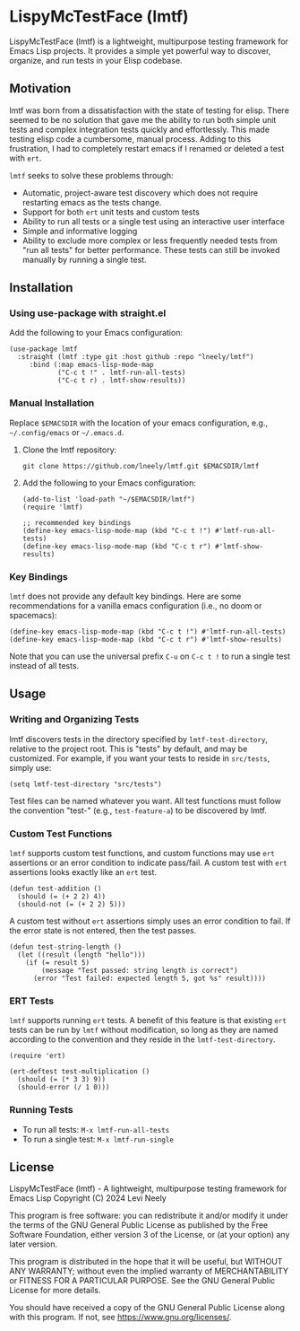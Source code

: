 # LispyMcTestFace (lmtf)

LispyMcTestFace (lmtf) is a lightweight, multipurpose testing
framework for Emacs Lisp projects. It provides a simple yet powerful
way to discover, organize, and run tests in your Elisp codebase.

## Motivation

lmtf was born from a dissatisfaction with the state of testing for
elisp. There seemed to be no solution that gave me the ability to run
both simple unit tests and complex integration tests quickly and
effortlessly. This made testing elisp code a cumbersome, manual
process. Adding to this frustration, I had to completely restart emacs
if I renamed or deleted a test with `ert`.

`lmtf` seeks to solve these problems through:

- Automatic, project-aware test discovery which does not require
  restarting emacs as the tests change. 
- Support for both `ert` unit tests and custom tests
- Ability to run all tests or a single test using an interactive user
  interface
- Simple and informative logging
- Ability to exclude more complex or less frequently needed tests from
  "run all tests" for better performance. These tests can still be
  invoked manually by running a single test.

## Installation

### Using use-package with straight.el

Add the following to your Emacs configuration:

```elisp
(use-package lmtf
  :straight (lmtf :type git :host github :repo "lneely/lmtf")
     :bind (:map emacs-lisp-mode-map
            ("C-c t !" . lmtf-run-all-tests)
			("C-c t r) . lmtf-show-results))
```

### Manual Installation

Replace `$EMACSDIR` with the location of your emacs configuration,
e.g., `~/.config/emacs` or `~/.emacs.d`. 

1. Clone the lmtf repository:
   ```
   git clone https://github.com/lneely/lmtf.git $EMACSDIR/lmtf
   ```

2. Add the following to your Emacs configuration:
   ```elisp
   (add-to-list 'load-path "~/$EMACSDIR/lmtf")
   (require 'lmtf)
   
   ;; recommended key bindings
   (define-key emacs-lisp-mode-map (kbd "C-c t !") #'lmtf-run-all-tests)
   (define-key emacs-lisp-mode-map (kbd "C-c t r") #'lmtf-show-results)
   ```

### Key Bindings

`lmtf` does not provide any default key bindings. Here are some
recommendations for a vanilla emacs configuration (i.e., no doom or
spacemacs):

```elisp
(define-key emacs-lisp-mode-map (kbd "C-c t !") #'lmtf-run-all-tests)
(define-key emacs-lisp-mode-map (kbd "C-c t r") #'lmtf-show-results)
```

Note that you can use the universal prefix `C-u` on `C-c t !` to run a
single test instead of all tests.

## Usage

### Writing and Organizing Tests

lmtf discovers tests in the directory specified by
`lmtf-test-directory`, relative to the project root. This is "tests"
by default, and may be customized. For example, if you want your tests
to reside in `src/tests`, simply use:

```elisp
(setq lmtf-test-directory "src/tests")
```

Test files can be named whatever you want. All test functions must
follow the convention "test-" (e.g., `test-feature-a`) to be
discovered by lmtf.

### Custom Test Functions

`lmtf` supports custom test functions, and custom functions may use
`ert` assertions or an error condition to indicate pass/fail. A custom
test with `ert` assertions looks exactly like an `ert` test.

```elisp
(defun test-addition ()
  (should (= (+ 2 2) 4))
  (should-not (= (+ 2 2) 5)))
```

A custom test without `ert` assertions simply uses an error condition
to fail. If the error state is not entered, then the test passes.

```elisp
(defun test-string-length ()
  (let ((result (length "hello")))
    (if (= result 5)
        (message "Test passed: string length is correct")
      (error "Test failed: expected length 5, got %s" result))))
```

### ERT Tests

`lmtf` supports running `ert` tests. A benefit of this feature is that
existing `ert` tests can be run by `lmtf` without modification, so
long as they are named according to the convention and they reside in
the `lmtf-test-directory`.

```elisp
(require 'ert)

(ert-deftest test-multiplication ()
  (should (= (* 3 3) 9))
  (should-error (/ 1 0)))
```

### Running Tests

- To run all tests: `M-x lmtf-run-all-tests`
- To run a single test: `M-x lmtf-run-single`

## License

LispyMcTestFace (lmtf) - A lightweight, multipurpose testing framework
for Emacs Lisp Copyright (C) 2024 Levi Neely

This program is free software: you can redistribute it and/or modify
it under the terms of the GNU General Public License as published by
the Free Software Foundation, either version 3 of the License, or
(at your option) any later version.

This program is distributed in the hope that it will be useful,
but WITHOUT ANY WARRANTY; without even the implied warranty of
MERCHANTABILITY or FITNESS FOR A PARTICULAR PURPOSE. See the
GNU General Public License for more details.

You should have received a copy of the GNU General Public License
along with this program. If not, see https://www.gnu.org/licenses/.

